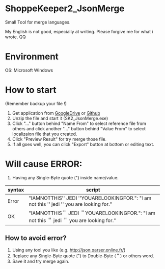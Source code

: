 # ShoppeKeeper2_JsonMerge
Small Tool for merge languages.

My English is not good, especially at writing.
Please forgive me for what i wrote. QQ

# Environment
OS: Microsoft WIndows

# How to start
(Remember backup your file !)

1. Get application from [GoogleDrive](https://drive.google.com/open?id=1G0kXnMOwVAYunD7k7MZ10t7Wjm7AGXoM) or [Github](https://github.com/LaroYeh/ShoppeKeeper2_JsonMerge/tree/master/SK2_JsonMerge/bin/Release) 
2. Unzip the file and start it (SK2_JsonMerge.exe)
3. Click "..." button behind "Name From" to select reference file from others and click another "..." button behind "Value From" to select localizaion file that you created.
4. Click "Preview Result" for try merge those file.
5. If all goes well, you can click "Export" button at bottom or editing text. 

# Will cause ERROR:
1. Having any Single-Byte quote (") inside name/value.

| syntax | script |
| --- | --- |
| Error | "IAMNOTTHIS'' JEDI ''YOUARELOOKINGFOR.": "I am not this '' jedi '' you are looking for." |
| OK | "IAMNOTTHIS＂ JEDI ＂YOUARELOOKINGFOR.": "I am not this ＂ jedi ＂ you are looking for." |

## How to avoid error? 
1. Using any tool you like (e.g. http://json.parser.online.fr/)
2. Replace any Single-Byte quote (") to Double-Byte (＂) or others word.
3. Save it and try merge again.


